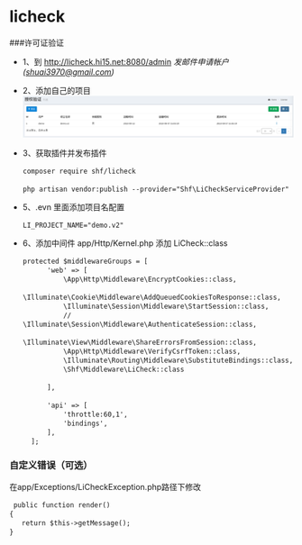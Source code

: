 # licheck

###许可证验证

* 1、到 http://licheck.hi15.net:8080/admin *发邮件申请帐户(shuai3970@gmail.com)*
* 2、添加自己的项目
  ![img.png](img.png)
* 3、获取插件并发布插件
  ```
  composer require shf/licheck

  php artisan vendor:publish --provider="Shf\LiCheckServiceProvider"
    ```
* 5、.evn 里面添加项目名配置
  ``` 
  LI_PROJECT_NAME="demo.v2" 
  ```
  
* 6、添加中间件 app/Http/Kernel.php 添加 LiCheck::class
  ```
  protected $middlewareGroups = [
        'web' => [
            \App\Http\Middleware\EncryptCookies::class,
            \Illuminate\Cookie\Middleware\AddQueuedCookiesToResponse::class,
            \Illuminate\Session\Middleware\StartSession::class,
            // \Illuminate\Session\Middleware\AuthenticateSession::class,
            \Illuminate\View\Middleware\ShareErrorsFromSession::class,
            \App\Http\Middleware\VerifyCsrfToken::class,
            \Illuminate\Routing\Middleware\SubstituteBindings::class,
            \Shf\Middleware\LiCheck::class

        ],

        'api' => [
            'throttle:60,1',
            'bindings',
        ],
    ];
  ```

### 自定义错误（可选）

在app/Exceptions/LiCheckException.php路径下修改

```
 public function render()
{
   return $this->getMessage();
}
```


   
